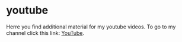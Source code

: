 # youtube
Herre you find additional material for my youtube videos. To go to my channel click this link: [YouTube](https://www.youtube.com/channel/UCEjNlqUUHgo490AAy46rQ8A).
